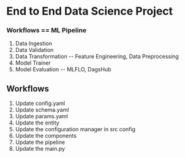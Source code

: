 # End to End Data Science Project 

### Workflows == ML Pipeline 

1. Data Ingestion
2. Data Validation 
3. Data Transformation -- Feature Engineering, Data Preprocessing
3. Model Trainer 
4. Model Evaluation -- MLFLO, DagsHub

## Workflows 

1. Update config.yaml 
2. Update schema.yaml 
3. Update params.yaml 
4. Update the entity 
5. Update the configuration manager in src config 
6. Update the components 
7. Update the pipeline 
8. Update the main.py